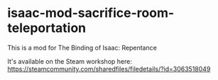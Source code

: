 # isaac-mod-sacrifice-room-teleportation

This is a mod for The Binding of Isaac: Repentance

It's available on the Steam workshop here: https://steamcommunity.com/sharedfiles/filedetails/?id=3063518049
